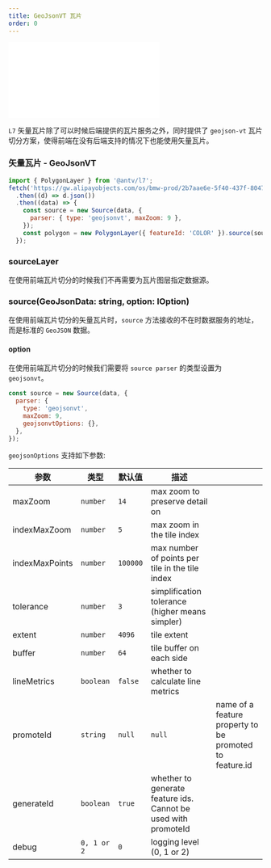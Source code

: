 ```yaml
---
title: GeoJsonVT 瓦片
order: 0
---
```


<embed src="@/docs/api/common/style.md"></embed>

`L7` 矢量瓦片除了可以时候后端提供的瓦片服务之外，同时提供了 `geojson-vt` 瓦片切分方案，使得前端在没有后端支持的情况下也能使用矢量瓦片。

### 矢量瓦片 - GeoJsonVT

```javascript
import { PolygonLayer } from '@antv/l7';
fetch('https://gw.alipayobjects.com/os/bmw-prod/2b7aae6e-5f40-437f-8047-100e9a0d2808.json')
  .then((d) => d.json())
  .then((data) => {
    const source = new Source(data, {
      parser: { type: 'geojsonvt', maxZoom: 9 },
    });
    const polygon = new PolygonLayer({ featureId: 'COLOR' }).source(source).color('red');
  });
```

### sourceLayer

在使用前端瓦片切分的时候我们不再需要为瓦片图层指定数据源。

### source(GeoJsonData: string, option: IOption)

在使用前端瓦片切分的矢量瓦片时，`source` 方法接收的不在时数据服务的地址，而是标准的 `GeoJSON` 数据。

#### option

在使用前端瓦片切分的时候我们需要将 `source parser` 的类型设置为 `geojsonvt`。

```js
const source = new Source(data, {
  parser: {
    type: 'geojsonvt',
    maxZoom: 9,
    geojsonvtOptions: {},
  },
});
```

`geojsonOptions` 支持如下参数:

| 参数           | 类型        | 默认值   | 描述                                                           |  |
| -------------- | ----------- | -------- | -------------------------------------------------------------- | ------------------------------------------------------- |
| maxZoom        | `number`    | `14`     | max zoom to preserve detail on                                 |
| indexMaxZoom   | `number`    | `5`      | max zoom in the tile index                                     |
| indexMaxPoints | `number`    | `100000` | max number of points per tile in the tile index                |
| tolerance      | `number`    | `3`      | simplification tolerance (higher means simpler)                |
| extent         | `number`    | `4096`   | tile extent                                                    |
| buffer         | `number`    | `64`     | tile buffer on each side                                       |
| lineMetrics    | `boolean`   | `false`  | whether to calculate line metrics                              |
| promoteId      | `string`    | `null`   | `null`                                                         | name of a feature property to be promoted to feature.id |
| generateId     | `boolean`   | `true`   | whether to generate feature ids. Cannot be used with promoteId |
| debug          | `0, 1 or 2` | `0`      | logging level (0, 1 or 2)                                      |
